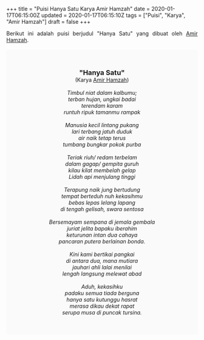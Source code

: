 +++
title = "Puisi Hanya Satu Karya Amir Hamzah"
date = 2020-01-17T06:15:00Z
updated = 2020-01-17T06:15:10Z
tags = ["Puisi", "Karya", "Amir Hamzah"]
draft = false
+++

<div dir="ltr" style="text-align: left;" trbidi="on"><div style="text-align: justify;">Berikut ini adalah puisi berjudul "Hanya Satu" yang dibuat oleh <a href="https://ensiklopedia.kemdikbud.go.id/sastra/artikel/Amir_Hamzah" target="_blank">Amir Hamzah</a>. </div><br /><div style="background: #FAFAFA; font-size: 14px; height: auto; margin: 0 auto; padding: 50px; text-align: center; width: auto;"><span style="font-size: 18px;"><b>"Hanya Satu"</b></span><br />(Karya <a href="https://www.sekata.web.id/tags/amir-hamzah" target="_blank">Amir Hamzah</a>) <br /><br /><i>Timbul niat dalam kalbumu;<br />terban hujan, ungkai badai<br />terendam karam<br />runtuh ripuk tamanmu rampak<br /><br />Manusia kecil lintang pukang<br />lari terbang jatuh duduk<br />air naik tetap terus<br />tumbang bungkar pokok purba<br /><br />Teriak riuh/ redam terbelam<br />dalam gagap/ gempita guruh<br />kilau kilat membelah gelap<br />Lidah api menjulang tinggi<br /><br />Terapung naik jung bertudung<br />tempat berteduh nuh kekasihmu<br />bebas lepas lelang lapang<br />di tengah gelisah, swara sentosa<br /><br />Bersemayam sempana di jemala gembala<br />juriat jelita bapaku iberahim<br />keturunan intan dua cahaya<br />pancaran putera berlainan bonda.<br /><br />Kini kami bertikai pangkai<br />di antara dua, mana mutiara<br />jauhari ahli lalai menilai<br />lengah langsung melewat abad<br /><br />Aduh, kekasihku<br />padaku semua tiada berguna<br />hanya satu kutunggu hasrat<br />merasa dikau dekat rapat<br />serupa musa di puncak tursina.</i> </div></div>
